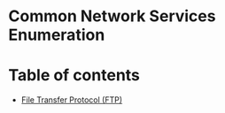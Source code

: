 # Common Network Services Enumeration

# Table of contents
* [File Transfer Protocol (FTP)](./services/FTP.md)


